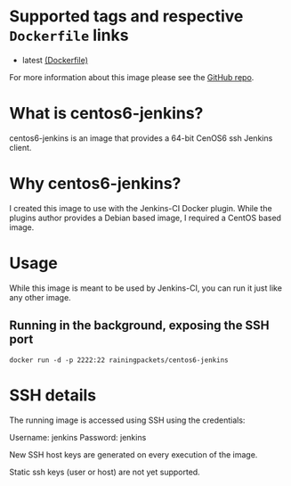 # Supported tags and respective `Dockerfile` links

- latest [(Dockerfile)](https://github.com/dfilion/centos6-jenkins-docker/blob/master/Dockerfile)

For more information about this image please see the [GitHub repo](https://github.com/dfilion/centos6-jenkins-docker).

# What is centos6-jenkins?

centos6-jenkins is an image that provides a 64-bit CenOS6 ssh Jenkins client.

# Why centos6-jenkins?

I created this image to use with the Jenkins-CI Docker plugin.  While the
plugins author provides a Debian based image, I required a CentOS based image.

# Usage

While this image is meant to be used by Jenkins-CI, you can run it just like any
other image.

## Running in the background, exposing the SSH port

    docker run -d -p 2222:22 rainingpackets/centos6-jenkins


# SSH details

The running image is accessed using SSH using the credentials:

Username: jenkins
Password: jenkins

New SSH host keys are generated on every execution of the image.

Static ssh keys (user or host) are not yet supported.
